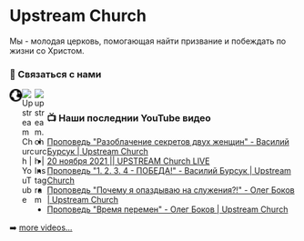 # Upstream Church

Мы - молодая церковь, помогающая найти призвание и побеждать по жизни со Христом.

### 👥 Связаться с нами

[<img align="left" alt="upstream.life" width="22px" src="https://raw.githubusercontent.com/iconic/open-iconic/master/svg/globe.svg" />][website]
[<img align="left" alt="UpstreamChurch | YouTube" width="22px" src="https://cdn.jsdelivr.net/npm/simple-icons@v3/icons/youtube.svg" />][youtube]
[<img align="left" alt="upstream.church | Instagram" width="22px" src="https://cdn.jsdelivr.net/npm/simple-icons@v3/icons/instagram.svg" />][instagram]

<br />

### 📺 Наши последнии YouTube видео
<!-- YOUTUBE:START -->
- [Проповедь &quot;Разоблачение секретов двух женщин&quot; - Василий Бурсук | Upstream Church](https://www.youtube.com/watch?v=9Ud2Bg19Ij4)
- [20 ноября 2021 || UPSTREAM Church LIVE](https://www.youtube.com/watch?v=Sko1pTNfeBE)
- [Проповедь &quot;1. 2. 3. 4 - ПОБЕДА!&quot; - Василий Бурсук | Upstream Church](https://www.youtube.com/watch?v=jFw6R8Rc2bU)
- [Проповедь &quot;Почему я опаздываю на служения?!&quot; - Олег Боков | Upstream Church](https://www.youtube.com/watch?v=BLqgc9So_2c)
- [Проповедь &quot;Время перемен&quot; - Олег Боков | Upstream Church](https://www.youtube.com/watch?v=jlSlvAPFAf4)
<!-- YOUTUBE:END -->

➡️ [more videos...](https://youtube.com/UpstreamChurch)

[website]: https://upstream.life/
[youtube]: https://youtube.com/UpstreamChurch
[instagram]: https://www.instagram.com/upstream.church
